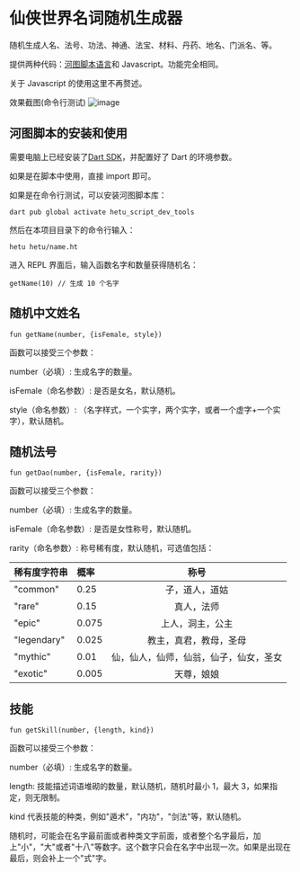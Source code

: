 # 仙侠世界名词随机生成器

随机生成人名、法号、功法、神通、法宝、材料、丹药、地名、门派名、等。

提供两种代码：[河图脚本语言](https://github.com/hetu-script/hetu-script)和 Javascript。功能完全相同。

关于 Javascript 的使用这里不再赘述。

效果截图(命令行测试)
![image](https://user-images.githubusercontent.com/2274141/146925353-ffe6c271-b86a-454b-a0d7-dc8ba4a729b6.png)

## 河图脚本的安装和使用

需要电脑上已经安装了[Dart SDK](https://gekorm.com/dart-windows/)，并配置好了 Dart 的环境参数。

如果是在脚本中使用，直接 import 即可。

如果是在命令行测试，可以安装河图脚本库：

```
dart pub global activate hetu_script_dev_tools
```

然后在本项目目录下的命令行输入：

```
hetu hetu/name.ht
```

进入 REPL 界面后，输入函数名字和数量获得随机名：

```
getName(10) // 生成 10 个名字
```

## 随机中文姓名

```
fun getName(number, {isFemale, style})
```

函数可以接受三个参数：

number（必填）: 生成名字的数量。

isFemale（命名参数）: 是否是女名，默认随机。

style（命名参数）: （名字样式，一个实字，两个实字，或者一个虚字+一个实字），默认随机。

## 随机法号

```
fun getDao(number, {isFemale, rarity})
```

函数可以接受三个参数：

number（必填）: 生成名字的数量。

isFemale（命名参数）: 是否是女性称号，默认随机。

rarity（命名参数）: 称号稀有度，默认随机，可选值包括：

| 稀有度字符串 | 概率  |                  称号                  |
| :----------- | :---- | :------------------------------------: |
| "common"     | 0.25  |             子，道人，道姑             |
| "rare"       | 0.15  |               真人，法师               |
| "epic"       | 0.075 |            上人，洞主，公主            |
| "legendary"  | 0.025 |         教主，真君，教母，圣母         |
| "mythic"     | 0.01  | 仙，仙人，仙师，仙翁，仙子，仙女，圣女 |
| "exotic"     | 0.005 |               天尊，娘娘               |

## 技能

```
fun getSkill(number, {length, kind})
```

函数可以接受三个参数：

number（必填）: 生成名字的数量。

length: 技能描述词语堆砌的数量，默认随机，随机时最小 1，最大 3，如果指定，则无限制。

kind 代表技能的种类，例如"遁术"，"内功"，"剑法"等，默认随机。

随机时，可能会在名字最前面或者种类文字前面，或者整个名字最后，加上"小"，"大"或者"十八"等数字。这个数字只会在名字中出现一次。如果是出现在最后，则会补上一个"式"字。
